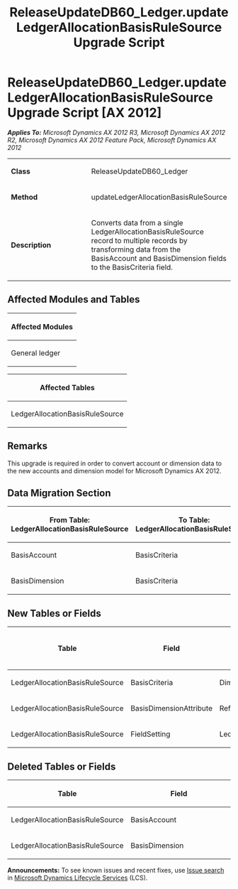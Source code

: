 ﻿---
title: ReleaseUpdateDB60_Ledger.updateLedgerAllocationBasisRuleSource Upgrade Script
TOCTitle: ReleaseUpdateDB60_Ledger.updateLedgerAllocationBasisRuleSource Upgrade Script
ms:assetid: af935eb4-59d7-32ed-7c51-1023aebbef0a
ms:mtpsurl: https://msdn.microsoft.com/en-us/library/JJ686583(v=AX.60)
ms:contentKeyID: 49710538
ms.date: 05/18/2015
mtps_version: v=AX.60
---

# ReleaseUpdateDB60\_Ledger.updateLedgerAllocationBasisRuleSource Upgrade Script [AX 2012]


_**Applies To:** Microsoft Dynamics AX 2012 R3, Microsoft Dynamics AX 2012 R2, Microsoft Dynamics AX 2012 Feature Pack, Microsoft Dynamics AX 2012_

<table>
<colgroup>
<col style="width: 50%" />
<col style="width: 50%" />
</colgroup>
<tbody>
<tr class="odd">
<td><p><strong>Class</strong></p></td>
<td><p>ReleaseUpdateDB60_Ledger</p></td>
</tr>
<tr class="even">
<td><p><strong>Method</strong></p></td>
<td><p>updateLedgerAllocationBasisRuleSource</p></td>
</tr>
<tr class="odd">
<td><p><strong>Description</strong></p></td>
<td><p>Converts data from a single LedgerAllocationBasisRuleSource record to multiple records by transforming data from the BasisAccount and BasisDimension fields to the BasisCriteria field.</p></td>
</tr>
</tbody>
</table>


## Affected Modules and Tables

<table>
<colgroup>
<col style="width: 100%" />
</colgroup>
<thead>
<tr class="header">
<th><p>Affected Modules</p></th>
</tr>
</thead>
<tbody>
<tr class="odd">
<td><p>General ledger</p></td>
</tr>
</tbody>
</table>


<table>
<colgroup>
<col style="width: 100%" />
</colgroup>
<thead>
<tr class="header">
<th><p>Affected Tables</p></th>
</tr>
</thead>
<tbody>
<tr class="odd">
<td><p>LedgerAllocationBasisRuleSource</p></td>
</tr>
</tbody>
</table>


## Remarks

This upgrade is required in order to convert account or dimension data to the new accounts and dimension model for Microsoft Dynamics AX 2012.

## Data Migration Section

<table>
<colgroup>
<col style="width: 50%" />
<col style="width: 50%" />
</colgroup>
<thead>
<tr class="header">
<th><p>From Table: LedgerAllocationBasisRuleSource</p></th>
<th><p>To Table: LedgerAllocationBasisRuleSource</p></th>
</tr>
</thead>
<tbody>
<tr class="odd">
<td><p>BasisAccount</p></td>
<td><p>BasisCriteria</p></td>
</tr>
<tr class="even">
<td><p>BasisDimension</p></td>
<td><p>BasisCriteria</p></td>
</tr>
</tbody>
</table>


## New Tables or Fields

<table>
<colgroup>
<col style="width: 33%" />
<col style="width: 33%" />
<col style="width: 33%" />
</colgroup>
<thead>
<tr class="header">
<th><p>Table</p></th>
<th><p>Field</p></th>
<th><p>Extended Data Type</p>
<p>-or- Base Enum</p></th>
</tr>
</thead>
<tbody>
<tr class="odd">
<td><p>LedgerAllocationBasisRuleSource</p></td>
<td><p>BasisCriteria</p></td>
<td><p>DimensionAccountCriteria</p></td>
</tr>
<tr class="even">
<td><p>LedgerAllocationBasisRuleSource</p></td>
<td><p>BasisDimensionAttribute</p></td>
<td><p>RefRecId</p></td>
</tr>
<tr class="odd">
<td><p>LedgerAllocationBasisRuleSource</p></td>
<td><p>FieldSetting</p></td>
<td><p>LedgerAllocationAccountDimension</p></td>
</tr>
</tbody>
</table>


## Deleted Tables or Fields

<table>
<colgroup>
<col style="width: 50%" />
<col style="width: 50%" />
</colgroup>
<thead>
<tr class="header">
<th><p>Table</p></th>
<th><p>Field</p></th>
</tr>
</thead>
<tbody>
<tr class="odd">
<td><p>LedgerAllocationBasisRuleSource</p></td>
<td><p>BasisAccount</p></td>
</tr>
<tr class="even">
<td><p>LedgerAllocationBasisRuleSource</p></td>
<td><p>BasisDimension</p></td>
</tr>
</tbody>
</table>

  
**Announcements:** To see known issues and recent fixes, use [Issue search](http://go.microsoft.com/fwlink/?linkid=389258) in [Microsoft Dynamics Lifecycle Services](http://go.microsoft.com/fwlink/?linkid=306505) (LCS).

